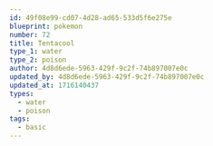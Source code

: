 ```yaml
---
id: 49f08e99-cd07-4d28-ad65-533d5f6e275e
blueprint: pokemon
number: 72
title: Tentacool
type_1: water
type_2: poison
author: 4d8d6ede-5963-429f-9c2f-74b897007e0c
updated_by: 4d8d6ede-5963-429f-9c2f-74b897007e0c
updated_at: 1716140437
types:
  - water
  - poison
tags:
  - basic
---
```

